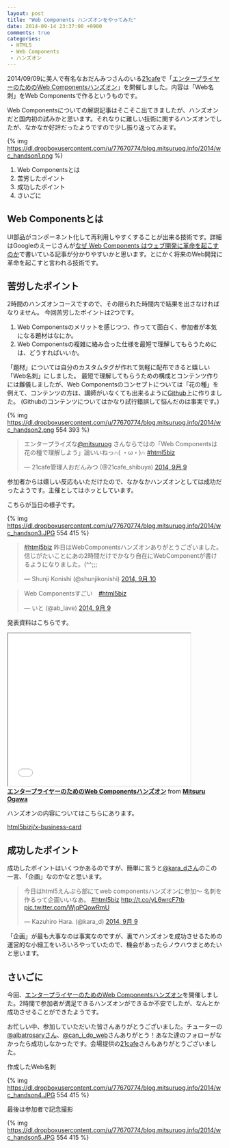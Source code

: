 ```yaml
---
layout: post
title: "Web Components ハンズオンをやってみた"
date: 2014-09-14 23:37:00 +0900
comments: true
categories: 
 - HTML5
 - Web Components
 - ハンズオン
---
```


2014/09/09に美人で有名なおだんみつさんのいる[21cafe](http://www.ni-ichicafe.com/)で「[エンタープライヤーのためのWeb Componentsハンズオン](https://atnd.org/events/55761)」を開催しました。内容は「Web名刺」をWeb Componentsで作るというものです。

Web Componentsについての解説記事はそこそこ出てきましたが、ハンズオンだと国内初の試みかと思います。それなりに難しい技術に関するハンズオンでしたが、なかなか好評だったようですので少し振り返ってみます。

<!-- more -->

{% img https://dl.dropboxusercontent.com/u/77670774/blog.mitsuruog.info/2014/wc_handson1.png %}

1.  Web Componentsとは
2.  苦労したポイント
3.  成功したポイント
4.  さいごに

## Web Componentsとは

UI部品がコンポーネント化して再利用しやすくすることが出来る技術です。詳細はGoogleのえーじさんが[なぜ Web Components はウェブ開発に革命を起こすのか](http://blog.agektmr.com/2014/05/web-components.html)で書いている記事が分かりやすいかと思います。とにかく将来のWeb開発に革命を起こすと言われる技術です。

## 苦労したポイント

2時間のハンズオンコースですので、その限られた時間内で結果を出さなければなりません。 
今回苦労したポイントは2つです。

1.  Web Componentsのメリットを感じつつ、作ってて面白く、参加者が本気になる題材はなにか。
2.  Web Componentsの複雑に絡み合った仕様を最短で理解してもらうためには、どうすればいいか。

「題材」については自分のカスタムタグが作れて気軽に配布できると嬉しい「Web名刺」にしました。 
最短で理解してもらうための構成とコンテンツ作りには難儀しましたが、Web Componentsのコンセプトについては「花の種」を例えて、コンテンツの方は、講師がいなくても出来るように[Github](https://github.com/html5bizj/x-business-card)上に作りました。 
(Githubのコンテンツについてはかなり試行錯誤して悩んだのは事実です。)

{% img https://dl.dropboxusercontent.com/u/77670774/blog.mitsuruog.info/2014/wc_handson2.png 554 393 %}

<blockquote class="twitter-tweet" lang="ja"><p>エンタープライズな<a href="https://twitter.com/mitsuruog">@mitsuruog</a> さんならではの「Web Componentsは花の種で理解しよう」論いいねっ∩( ・ω・)∩ <a href="https://twitter.com/hashtag/html5biz?src=hash">#html5biz</a></p>&mdash; 21cafe管理人おだんみつ (@21cafe_shibuya) <a href="https://twitter.com/21cafe_shibuya/status/509291557111885825">2014, 9月 9</a></blockquote>
<script async src="//platform.twitter.com/widgets.js" charset="utf-8"></script>

参加者からは嬉しい反応もいただけたので、なかなかハンズオンとしては成功だったようです。主催としてはホッとしています。

こちらが当日の様子です。

{% img https://dl.dropboxusercontent.com/u/77670774/blog.mitsuruog.info/2014/wc_handson3.JPG 554 415 %}

<blockquote class="twitter-tweet" lang="ja"><p><a href="https://twitter.com/hashtag/html5biz?src=hash">#html5biz</a> 昨日はWebComponentsハンズオンありがとうございました。信じがたいことにあの2時間だけでかなり自在にWebComponentが書けるようになりました。(^^;;;</p>&mdash; Shunji Konishi (@shunjikonishi) <a href="https://twitter.com/shunjikonishi/status/509540957809692672">2014, 9月 10</a></blockquote>
<script async src="//platform.twitter.com/widgets.js" charset="utf-8"></script>

<blockquote class="twitter-tweet" lang="ja"><p>Web Componentsすごい　<a href="https://twitter.com/hashtag/html5biz?src=hash">#html5biz</a></p>&mdash; いと (@ab_lave) <a href="https://twitter.com/ab_lave/status/509320071731109888">2014, 9月 9</a></blockquote>
<script async src="//platform.twitter.com/widgets.js" charset="utf-8"></script>

発表資料はこちらです。

<iframe allowfullscreen="" height="356" scrolling="no" src="//www.slideshare.net/slideshow/embed_code/38850199" width="427"> </iframe> 
<div>
<strong> <a href="https://www.slideshare.net/mitsuruogawa33/webcompoents" target="_blank" title="エンタープライヤーのためのWeb Componentsハンズオン">エンタープライヤーのためのWeb Componentsハンズオン</a> </strong> from <strong><a href="http://www.slideshare.net/mitsuruogawa33" target="_blank">Mitsuru Ogawa</a></strong> 


ハンズオンの内容についてはこちらにあります。

[html5bizj/x-business-card](https://github.com/html5bizj/x-business-card)

## 成功したポイント


成功したポイントはいくつかあるのですが、簡単に言うと[@kara_dさん](https://twitter.com/kara_d)のこの一言、「企画」なのかなと思います。

<blockquote class="twitter-tweet" data-cards="hidden" lang="ja"><p>今日はhtml5えんぷら部にてweb componentsハンズオンに参加〜 名刺を作るって企画いいなあ。 <a href="https://twitter.com/hashtag/html5biz?src=hash">#html5biz</a>&#10;<a href="http://t.co/yL6wrcF7tb">http://t.co/yL6wrcF7tb</a> <a href="http://t.co/WjqPQowRmU">pic.twitter.com/WjqPQowRmU</a></p>&mdash; Kazuhiro Hara. (@kara_d) <a href="https://twitter.com/kara_d/status/509314331154980864">2014, 9月 9</a></blockquote>
<script async src="//platform.twitter.com/widgets.js" charset="utf-8"></script>

「企画」が最も大事なのは事実なのですが、裏でハンズオンを成功させるための運営的な小細工をいろいろやっていたので、機会があったらノウハウまとめたいと思います。

## さいごに

今回、[エンタープライヤーのためのWeb Componentsハンズオン](https://atnd.org/events/55761)を開催しました。2時間で参加者が満足できるハンズオンができるか不安でしたが、なんとか成功させることができたようです。

お忙しい中、参加していただいた皆さんありがとうございました。チューターの[@albatrosaryさん](https://twitter.com/albatrosary)、[@can_i_do_web](https://twitter.com/can_i_do_web)さんありがとう！あなた達のフォローがなかったら成功しなかったです。会場提供の[21cafe](http://www.ni-ichicafe.com/)さんもありがとうございました。

作成したWeb名刺

{% img https://dl.dropboxusercontent.com/u/77670774/blog.mitsuruog.info/2014/wc_handson4.JPG 554 415 %}

最後は参加者で記念撮影

{% img https://dl.dropboxusercontent.com/u/77670774/blog.mitsuruog.info/2014/wc_handson5.JPG 554 415 %}